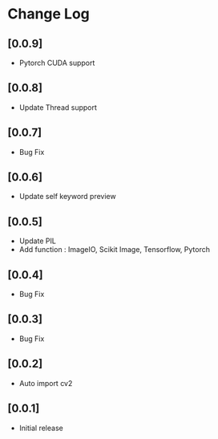 # Change Log

## [0.0.9]

- Pytorch CUDA support

## [0.0.8]

- Update Thread support

## [0.0.7]

- Bug Fix

## [0.0.6]

- Update self keyword preview

## [0.0.5]

- Update PIL
- Add function : ImageIO, Scikit Image, Tensorflow, Pytorch

## [0.0.4]

- Bug Fix

## [0.0.3]

- Bug Fix

## [0.0.2]

- Auto import cv2

## [0.0.1]

- Initial release